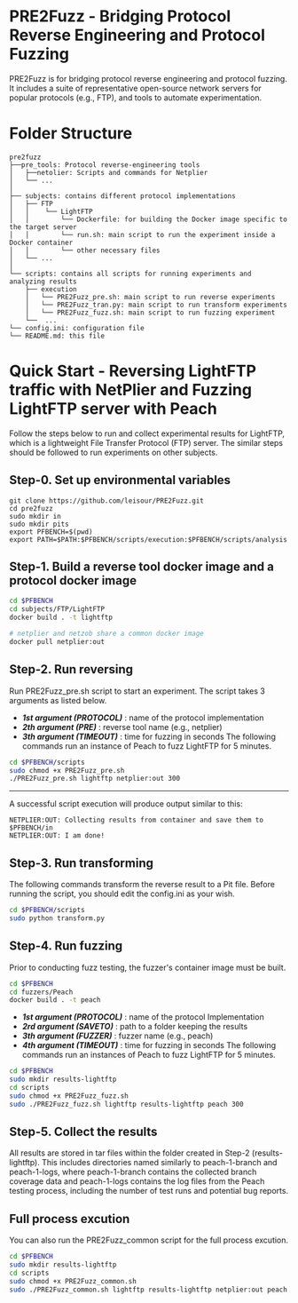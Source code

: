 # PRE2Fuzz - Bridging Protocol Reverse Engineering and Protocol Fuzzing
PRE2Fuzz is for bridging protocol reverse engineering and protocol fuzzing. It includes a suite of representative open-source network servers for popular protocols (e.g., FTP), and tools to automate experimentation.
# Folder Structure
```
pre2fuzz
├──pre_tools: Protocol reverse-engineering tools
│   ├──netolier: Scripts and commands for Netplier
│   └── ...
│
├── subjects: contains different protocol implementations
│   ├── FTP
│   │    └── LightFTP
│   │        └── Dockerfile: for building the Docker image specific to the target server
│   │        └── run.sh: main script to run the experiment inside a Docker container
│   │        └── other necessary files
│   └── ...
│ 
└── scripts: contains all scripts for running experiments and analyzing results
    ├── execution
    │   └── PRE2Fuzz_pre.sh: main script to run reverse experiments
    │   └── PRE2Fuzz_tran.py: main script to run transform experiments
    │   └── PRE2Fuzz_fuzz.sh: main script to run fuzzing experiment
    └──  ...
└── config.ini: configuration file
└── README.md: this file
```
# Quick Start - Reversing LightFTP traffic with NetPlier and Fuzzing LightFTP server with Peach
Follow the steps below to run and collect experimental results for LightFTP, which is a lightweight File Transfer Protocol (FTP) server. The similar steps should be followed to run experiments on other subjects.
## Step-0. Set up environmental variables
```
git clone https://github.com/leisour/PRE2Fuzz.git
cd pre2fuzz
sudo mkdir in
sudo mkdir pits
export PFBENCH=$(pwd)
export PATH=$PATH:$PFBENCH/scripts/execution:$PFBENCH/scripts/analysis
```

## Step-1. Build a reverse tool docker image and a protocol docker image
```bash
cd $PFBENCH
cd subjects/FTP/LightFTP
docker build . -t lightftp
```
```bash
# netplier and netzob share a common docker image
docker pull netplier:out
```

## Step-2. Run reversing
Run PRE2Fuzz_pre.sh script to start an experiment. The script takes 3 arguments as listed below.
- ***1st argument (PROTOCOL)*** : name of the protocol implementation
- ***2th argument (PRE)***   : reverse tool name (e.g., netplier)
- ***3th argument (TIMEOUT)***  : time for fuzzing in seconds
The following commands run an instance of Peach to fuzz LightFTP for 5 minutes.

```bash
cd $PFBENCH/scripts
sudo chmod +x PRE2Fuzz_pre.sh
./PRE2Fuzz_pre.sh lightftp netplier:out 300
```
_________________
A successful script execution will produce output similar to this:
```
NETPLIER:OUT: Collecting results from container and save them to $PFBENCH/in
NETPLIER:OUT: I am done!
```

## Step-3. Run transforming
The following commands transform the reverse result to a Pit file.
Before running the script, you should edit the config.ini as your wish.
```bash
cd $PFBENCH/scripts
sudo python transform.py
```

## Step-4. Run fuzzing
Prior to conducting fuzz testing, the fuzzer's container image must be built.
```bash
cd $PFBENCH
cd fuzzers/Peach
docker build . -t peach
```

- ***1st argument (PROTOCOL)*** : name of the protocol Implementation
- ***2rd argument (SAVETO)***   : path to a folder keeping the results
- ***3th argument (FUZZER)***   : fuzzer name (e.g., peach)
- ***4th argument (TIMEOUT)***  : time for fuzzing in seconds
The following commands run an instances of Peach to fuzz LightFTP for 5 minutes.
```bash
cd $PFBENCH
sudo mkdir results-lightftp
cd scripts
sudo chmod +x PRE2Fuzz_fuzz.sh
sudo ./PRE2Fuzz_fuzz.sh lightftp results-lightftp peach 300
```

## Step-5. Collect the results
All results are stored in tar files within the folder created in Step-2 (results-lightftp). This includes directories named similarly to peach-1-branch and peach-1-logs, where peach-1-branch contains the collected branch coverage data and peach-1-logs contains the log files from the Peach testing process, including the number of test runs and potential bug reports.


## Full process excution
You can also run the PRE2Fuzz_common script for the full process excution.
```bash
cd $PFBENCH
sudo mkdir results-lightftp
cd scripts
sudo chmod +x PRE2Fuzz_common.sh
sudo ./PRE2Fuzz_common.sh lightftp results-lightftp netplier:out peach 300
```
